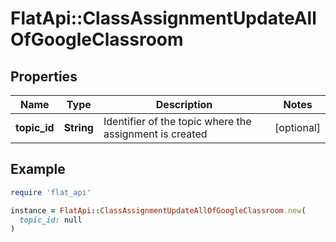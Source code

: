 # FlatApi::ClassAssignmentUpdateAllOfGoogleClassroom

## Properties

| Name | Type | Description | Notes |
| ---- | ---- | ----------- | ----- |
| **topic_id** | **String** | Identifier of the topic where the assignment is created | [optional] |

## Example

```ruby
require 'flat_api'

instance = FlatApi::ClassAssignmentUpdateAllOfGoogleClassroom.new(
  topic_id: null
)
```

